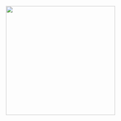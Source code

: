 

<div id="header" align="center">
  <img src="https://media.giphy.com/media/xTiTnhpYdD4yuJMDm0/giphy.gif" width="300"/>
</div>

